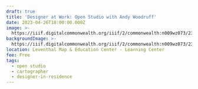 ```yaml
---
draft: true
title: 'Designer at Work: Open Studio with Andy Woodruff'
date: 2023-04-26T18:00:00.000Z
image: >-
  https://iiif.digitalcommonwealth.org/iiif/2/commonwealth:n009wz073/2345,1864,3443,1697/,1200/0/default.jpg
backgroundImage: >-
  https://iiif.digitalcommonwealth.org/iiif/2/commonwealth:n009wz073/2345,1864,3443,1697/,1200/0/default.jpg
location: Leventhal Map & Education Center - Learning Center
fee: Free
tags:
  - open studio
  - cartographer
  - designer-in-residence
---
```


